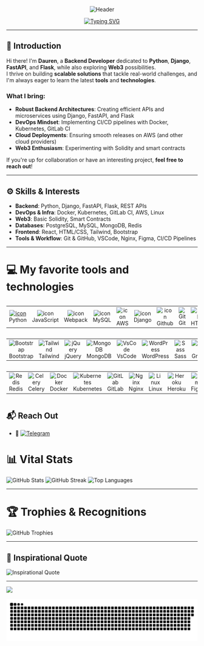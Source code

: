 <div align="center">

  <!-- Header: Waving Capsule -->
  ![Header](https://capsule-render.vercel.app/api?type=waving&color=0:3B4371,100:F3904F&height=200&section=header&text=Dauren&fontSize=60&fontColor=fff&animation=fadeIn&fontAlignY=38)

  <!-- Typing SVG -->
  [![Typing SVG](https://readme-typing-svg.herokuapp.com?font=Fira+Code&pause=1000&color=F3904F&center=true&vCenter=true&width=435&lines=Backend+Developer;Python+%7C+Django+%7C+FastAPI+%7C+Web3+Enthusiast)](https://git.io/typing-svg)

</div>

---

## 👋 Introduction
Hi there! I'm **Dauren**, a **Backend Developer** dedicated to **Python**, **Django**, **FastAPI**, and **Flask**, while also exploring **Web3** possibilities.  
I thrive on building **scalable solutions** that tackle real-world challenges, and I'm always eager to learn the latest **tools** and **technologies**.  

### What I bring:
- **Robust Backend Architectures**: Creating efficient APIs and microservices using Django, FastAPI, and Flask  
- **DevOps Mindset**: Implementing CI/CD pipelines with Docker, Kubernetes, GitLab CI  
- **Cloud Deployments**: Ensuring smooth releases on AWS (and other cloud providers)  
- **Web3 Enthusiasm**: Experimenting with Solidity and smart contracts  

If you're up for collaboration or have an interesting project, **feel free to reach out**!

---

## ⚙️ Skills & Interests

- **Backend**: Python, Django, FastAPI, Flask, REST APIs  
- **DevOps & Infra**: Docker, Kubernetes, GitLab CI, AWS, Linux  
- **Web3**: Basic Solidity, Smart Contracts  
- **Databases**: PostgreSQL, MySQL, MongoDB, Redis  
- **Frontend**: React, HTML/CSS, Tailwind, Bootstrap  
- **Tools & Workflow**: Git & GitHub, VSCode, Nginx, Figma, CI/CD Pipelines  

---

# 💻 My favorite tools and technologies
<div style="display: flex; flex-wrap: wrap; justify-content: center;">
  <table>
    <tr>
      <td align="center" width="96">
        <a href="#macropower-tech">
          <img src="https://techstack-generator.vercel.app/python-icon.svg" alt="icon" width="65" height="65" />
        </a>
        <br>Python
      </td>
      <td align="center" width="96">
        <img src="https://techstack-generator.vercel.app/js-icon.svg" alt="icon" width="65" height="65" />
        <br>JavaScript
      </td>
      <td align="center" width="96">
        <img src="https://techstack-generator.vercel.app/webpack-icon.svg" alt="icon" width="65" height="65" />
        <br>Webpack
      </td>
      <td align="center" width="96">
        <img src="https://techstack-generator.vercel.app/mysql-icon.svg" alt="icon" width="65" height="65" />
        <br>MySQL
      </td>
      <td align="center" width="96">
        <img src="https://techstack-generator.vercel.app/aws-icon.svg" alt="icon" width="65" height="65" />
        <br>AWS
      </td>
      <td align="center" width="96">
        <img src="https://techstack-generator.vercel.app/django-icon.svg" alt="icon" width="65" height="65" />
        <br>Django
      </td>
      <td align="center" width="96">
        <img src="https://techstack-generator.vercel.app/github-icon.svg" alt="icon" width="65" height="65" />
        <br>Github
      </td>
      <td align="center" width="96"> 
        <img src="https://user-images.githubusercontent.com/25181517/192108372-f71d70ac-7ae6-4c0d-8395-51d8870c2ef0.png" width="48" height="48" alt="Git" />
        <br>Git
      </td>
      <td align="center"  width="96">
        <img src="https://skillicons.dev/icons?i=html" width="48" height="48" alt="HTML5" />
        <br>HTML5
      </td>
      <td align="center" width="96">
        <img src="https://skillicons.dev/icons?i=css" width="48" height="48" alt="CSS" />
        <br>CSS
      </td>
    </tr>
  </table>
  <table>
    <tr>
      <td align="center"  width="96">
        <img src="https://skillicons.dev/icons?i=bootstrap" width="48" height="48" alt="Bootstrap" />
        <br>Bootstrap
      </td>
      <td align="center" width="96">
        <img src="https://skillicons.dev/icons?i=tailwind" width="48" height="48" alt="Tailwind" />
        <br>Tailwind
      </td>
      <td align="center" width="96">
        <img src="https://skillicons.dev/icons?i=jquery" width="48" height="48" alt="jQuery" />
        <br>jQuery
      </td>
      <td align="center" width="96">
        <img src="https://skillicons.dev/icons?i=mongodb" width="48" height="48" alt="MongoDB" />
        <br>MongoDB
      </td>
      <td align="center" width="96">
        <img src="https://skillicons.dev/icons?i=vscode" width="48" height="48" alt="VsCode" />
        <br>VsCode
      </td>
      <td align="center" width="96">
        <img src="https://skillicons.dev/icons?i=wordpress" width="48" height="48" alt="WordPress" />
        <br>WordPress
      </td>
      <td align="center" width="96">
        <img src="https://skillicons.dev/icons?i=sass" width="48" height="48" alt="Sass" />
        <br>Sass
      </td>
      <td align="center" width="96">
        <img src="https://skillicons.dev/icons?i=graphql" width="48" height="48" alt="GraphQL" />
        <br>GraphQL
      </td>
      <td align="center" width="96">
        <img src="https://skillicons.dev/icons?i=postgres" width="48" height="48" alt="PostgreSQL" />
        <br>PostgreSQL
      </td>
      <td align="center" width="96">
        <img src="https://res.cloudinary.com/cloudinary/image/upload/v1585079526/cloudinary_icon.png" width="48" height="48" alt="Cloudinary" />
        <br>Cloudinary
      </td>
    </tr>
  </table>
  <table>
    <tr>
      <td align="center" width="96">
        <img src="https://img.icons8.com/color/48/000000/redis.png" width="48" height="48" alt="Redis" />
        <br>Redis
      </td>
      <td align="center" width="96">
        <img src="https://img.icons8.com/color/48/000000/celery.png" width="48" height="48" alt="Celery" />
        <br>Celery
      </td>
      <td align="center" width="96">
        <img src="https://skillicons.dev/icons?i=docker" width="48" height="48" alt="Docker" />
        <br>Docker
      </td>
      <td align="center" width="96">
        <img src="https://skillicons.dev/icons?i=kubernetes" width="48" height="48" alt="Kubernetes" />
        <br>Kubernetes
      </td>
      <td align="center" width="96">
        <img src="https://skillicons.dev/icons?i=gitlab" width="48" height="48" alt="GitLab" />
        <br>GitLab
      </td>
      <td align="center" width="96">
        <img src="https://skillicons.dev/icons?i=nginx" width="48" height="48" alt="Nginx" />
        <br>Nginx
      </td>
      <td align="center" width="96">
        <img src="https://skillicons.dev/icons?i=linux" width="48" height="48" alt="Linux" />
        <br>Linux
      </td>
      <td align="center" width="96">
        <img src="https://skillicons.dev/icons?i=heroku" width="48" height="48" alt="Heroku" />
        <br>Heroku
      </td>
      <td align="center" width="96">
        <img src="https://skillicons.dev/icons?i=figma" width="48" height="48" alt="Figma" />
        <br>Figma
      </td>
      <td align="center" width="96">
        <img src="https://skillicons.dev/icons?i=react" width="48" height="48" alt="React" />
        <br>React
      </td>
    </tr>
  </table>
</div>


## 📬 **Reach Out**

- 🚀 [![Telegram](https://img.shields.io/badge/Telegram-%40DK_Oscar-2CA5E0?style=for-the-badge&logo=telegram&logoColor=white)](https://t.me/DK_Oscar)

# 📊 **Vital Stats**

![GitHub Stats](https://github-readme-stats.vercel.app/api?username=Oscardkyou&theme=tokyonight&hide_border=true&include_all_commits=false&count_private=false)
![GitHub Streak](https://github-readme-streak-stats.herokuapp.com/?user=Oscardkyou&theme=tokyonight&hide_border=true)
![Top Languages](https://github-readme-stats.vercel.app/api/top-langs/?username=Oscardkyou&theme=tokyonight&hide_border=true&include_all_commits=false&count_private=false&layout=compact)

---

# 🏆 **Trophies & Recognitions**

![GitHub Trophies](https://github-profile-trophy.vercel.app/?username=Oscardkyou&theme=radical&no-frame=true&no-bg=true&margin-w=4)

---

## 📜 **Inspirational Quote**

![Inspirational Quote](https://quotes-github-readme.vercel.app/api?type=horizontal&theme=radical)


</div>

---

![](https://github.com/halfrost/halfrost/blob/master/icons/header_1.png)

<!-- Generated by GPRM ( https://gprm.itsvg.in ) -->
<img alt="github-snake" src="github-user-contribution.svg" />


